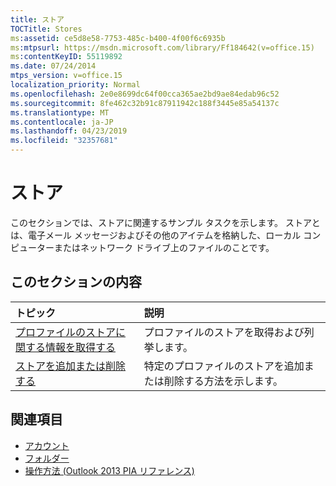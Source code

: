 ```yaml
---
title: ストア
TOCTitle: Stores
ms:assetid: ce5d8e58-7753-485c-b400-4f00f6c6935b
ms:mtpsurl: https://msdn.microsoft.com/library/Ff184642(v=office.15)
ms:contentKeyID: 55119892
ms.date: 07/24/2014
mtps_version: v=office.15
localization_priority: Normal
ms.openlocfilehash: 2e0e8699dc64f00cca365ae2bd9ae84edab96c52
ms.sourcegitcommit: 8fe462c32b91c87911942c188f3445e85a54137c
ms.translationtype: MT
ms.contentlocale: ja-JP
ms.lasthandoff: 04/23/2019
ms.locfileid: "32357681"
---
```

# <a name="stores"></a>ストア

このセクションでは、ストアに関連するサンプル タスクを示します。 ストアとは、電子メール メッセージおよびその他のアイテムを格納した、ローカル コンピューターまたはネットワーク ドライブ上のファイルのことです。

## <a name="in-this-section"></a>このセクションの内容

|トピック|説明|
|:----|:----------|
|[プロファイルのストアに関する情報を取得する](how-to-get-information-about-stores-in-a-profile.md)  |プロファイルのストアを取得および列挙します。|
|[ストアを追加または削除する](how-to-add-or-remove-a-store.md)  |特定のプロファイルのストアを追加または削除する方法を示します。|

## <a name="see-also"></a>関連項目

- [アカウント](accounts.md)
- [フォルダー](folders.md)
- [操作方法 (Outlook 2013 PIA リファレンス)](how-do-i-outlook-2013-pia-reference.md)

